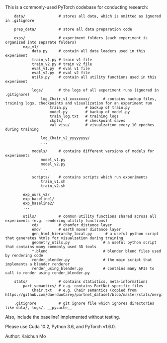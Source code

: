This is a commonly-used PyTorch codebase for conducting research:


        data/               # stores all data, which is omitted as ignored in .gitignore

        prep_data/          # store all data preparation code

        exps/               # experiment folders (each experiment is organized into separate folders)
            exp_v1/
                data.py     # contain all data loaders used in this experiment
                train_v1.py # train v1 file
                train_v2.py # train v2 file
                eval_v1.py  # eval v1 file
                eval_v2.py  # eval v2 file
                utils.py    # contain all utility functions used in this experiment
                
                logs/       # the logs of all experiment runs (ignored in .gitignore)
                    log_Chair_v1_xxxxxxxx/      # contains backup files, training logs, checkpoints and visualization for an experiment run
                        train.py        # backup of train.py
                        model.py        # backup of model.py
                        train_log.txt   # training logs
                        ckpts/          # checkpoint saves
                        val_visu/       # visualzation every 10 epoches during training

                    log_Chair_v2_yyyyyyyy/
                    ...

                models/     # contains different versions of models for experiments
                    model_v1.py
                    model_v2.py
                    ...

                scripts/    # contains scripts which run experiments
                    train_v1.sh
                    train_v2.sh
            
            exp_ours_v2/
            exp_baseline1/
            exp_baseline2/
            ...

            utils/          # common utility functions shared across all experiments (e.g. rendering utility functions)
                cd/         # chamfer distance layer
                emd/        # earth mover distance layer
                gen_html_hierarchy_local.py      # a useful python script that generates htmls for visualzation during training
                geometry_utils.py               # a useful python script that contains many commonly used 3D tools
                *.blend                         # blender blend files used by rendering code
                render_blender.py               # the main script that implements a blender renderer
                render_using_blender.py         # contains many APIs to call to render using render_blender.py

        stats/              # contains statistics, meta-informations
            part_semantics/ # e.g. contains PartNet-specific files
                Chair.txt   # e.g. Chair semantics (copied from https://github.com/daerduoCarey/partnet_dataset/blob/master/stats/merging_hierarchy_mapping/Chair.txt)

        .gitignore          # git ignore file which ignores directories like data/, logs/, __pycache__


Also, include the baseline1 implemented without testing.

Please use Cuda 10.2, Python 3.6, and PyTorch v1.6.0.

Author: Kaichun Mo

